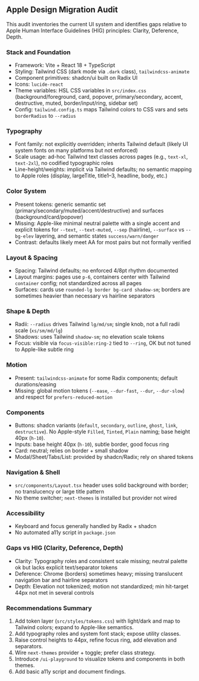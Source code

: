 ## Apple Design Migration Audit

This audit inventories the current UI system and identifies gaps relative to Apple Human Interface Guidelines (HIG) principles: Clarity, Deference, Depth.

### Stack and Foundation
- Framework: Vite + React 18 + TypeScript
- Styling: Tailwind CSS (dark mode via `.dark` class), `tailwindcss-animate`
- Component primitives: shadcn/ui built on Radix UI
- Icons: `lucide-react`
- Theme variables: HSL CSS variables in `src/index.css` (background/foreground, card, popover, primary/secondary, accent, destructive, muted, border/input/ring, sidebar set)
- Config: `tailwind.config.ts` maps Tailwind colors to CSS vars and sets `borderRadius` to `--radius`

### Typography
- Font family: not explicitly overridden; inherits Tailwind default (likely UI system fonts on many platforms but not enforced)
- Scale usage: ad-hoc Tailwind text classes across pages (e.g., `text-xl`, `text-2xl`), no codified typographic roles
- Line-height/weights: implicit via Tailwind defaults; no semantic mapping to Apple roles (display, largeTitle, title1–3, headline, body, etc.)

### Color System
- Present tokens: generic semantic set (primary/secondary/muted/accent/destructive) and surfaces (background/card/popover)
- Missing: Apple-like minimal neutral palette with a single accent and explicit tokens for `--text`, `--text-muted`, `--sep` (hairline), `--surface` vs `--bg-elev` layering, and semantic states `success/warn/danger`
- Contrast: defaults likely meet AA for most pairs but not formally verified

### Layout & Spacing
- Spacing: Tailwind defaults; no enforced 4/8pt rhythm documented
- Layout margins: pages use `p-6`, containers center with Tailwind `container` config; not standardized across all pages
- Surfaces: cards use `rounded-lg border bg-card shadow-sm`; borders are sometimes heavier than necessary vs hairline separators

### Shape & Depth
- Radii: `--radius` drives Tailwind `lg/md/sm`; single knob, not a full radii scale (`xs/sm/md/lg`)
- Shadows: uses Tailwind `shadow-sm`; no elevation scale tokens
- Focus: visible via `focus-visible:ring-2` tied to `--ring`, OK but not tuned to Apple-like subtle ring

### Motion
- Present: `tailwindcss-animate` for some Radix components; default durations/easing
- Missing: global motion tokens (`--ease`, `--dur-fast`, `--dur`, `--dur-slow`) and respect for `prefers-reduced-motion`

### Components
- Buttons: shadcn variants (`default`, `secondary`, `outline`, `ghost`, `link`, `destructive`). No Apple-style `Filled`, `Tinted`, `Plain` naming; base height 40px (`h-10`).
- Inputs: base height 40px (`h-10`), subtle border, good focus ring
- Card: neutral; relies on border + small shadow
- Modal/Sheet/Tabs/List: provided by shadcn/Radix; rely on shared tokens

### Navigation & Shell
- `src/components/Layout.tsx` header uses solid background with border; no translucency or large title pattern
- No theme switcher; `next-themes` is installed but provider not wired

### Accessibility
- Keyboard and focus generally handled by Radix + shadcn
- No automated a11y script in `package.json`

### Gaps vs HIG (Clarity, Deference, Depth)
- Clarity: Typography roles and consistent scale missing; neutral palette ok but lacks explicit text/separator tokens
- Deference: Chrome (borders) sometimes heavy; missing translucent navigation bar and hairline separators
- Depth: Elevation not tokenized; motion not standardized; min hit-target 44px not met in several controls

### Recommendations Summary
1) Add token layer (`src/styles/tokens.css`) with light/dark and map to Tailwind colors; expand to Apple-like semantics.
2) Add typography roles and system font stack; expose utility classes.
3) Raise control heights to 44px, refine focus ring, add elevation and separators.
4) Wire `next-themes` provider + toggle; prefer class strategy.
5) Introduce `/ui-playground` to visualize tokens and components in both themes.
6) Add basic a11y script and document findings.

